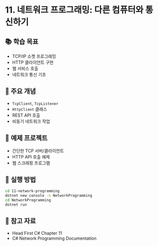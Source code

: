 # 11. 네트워크 프로그래밍: 다른 컴퓨터와 통신하기

## 📚 학습 목표
- TCP/IP 소켓 프로그래밍
- HTTP 클라이언트 구현
- 웹 서비스 호출
- 네트워크 통신 기초

## 🎯 주요 개념
- `TcpClient`, `TcpListener`
- `HttpClient` 클래스
- REST API 호출
- 비동기 네트워크 작업

## 📝 예제 프로젝트
- 간단한 TCP 서버/클라이언트
- HTTP API 호출 예제
- 웹 스크래핑 프로그램

## 🚀 실행 방법
```bash
cd 11-network-programming
dotnet new console -n NetworkProgramming
cd NetworkProgramming
dotnet run
```

## 📖 참고 자료
- Head First C# Chapter 11
- C# Network Programming Documentation
